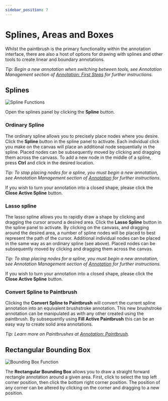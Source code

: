 ```yaml
---
sidebar_position: 7
---
```


# Splines, Areas and Boxes

Whilst the paintbrush is the primary functionality within the annotation interface, there are also a host of options for drawing with splines and other tools to create linear and boundary annotations.

_Tip: Begin a new annotation when switching between tools, see Annotation Management section of [Annotation: First Steps](firststeps) for further instructions._

## Splines

![Spline Functions](/img/annotate/annotate_spline.png)

Open the splines panel by clicking the **Spline** button.

### Ordinary Spline

The ordinary spline allows you to precisely place nodes where you desire.
Click the **Spline** button in the spline panel to activate.
Each individual click you make on the canvas will place an additional node sequentially in the spline.
Placed nodes can be subsequently moved by clicking and dragging them across the canvass.
To add a new node in the middle of a spline, press **Ctrl** and click in the desired location.

_Tip: To stop placing nodes for a spline, you must begin a new annotation, see Annotation Management section of [Annotation](annotation) for further instructions._

If you wish to turn your annotation into a closed shape, please click the **Close Active Spline** button.

### Lasso spline

The lasso spline allows you to rapidly draw a shape by clicking and dragging the cursor around a desired area.
Click the **Lasso Spline** button in the spline panel to activate.
By clicking on the canvass, and dragging around the desired area, a number of spline nodes will be placed to best represent the path of the cursor.
Additional individual nodes can be placed in the same way as an ordinary spline (see above).
Placed nodes can be subsequently moved by clicking and dragging them across the canvas.

_Tip: To stop placing nodes for a spline, you must begin a new annotation, see Annotation Management section of [Annotation](annotation) for further instructions._

If you wish to turn your annotation into a closed shape, please click the **Close Active Spline** button.

### Convert Spline to Paintbrush

Clicking the **Convert Spline to Paintbrush** will convert the current spline annotation into an equivalent brushstroke annotation.
This new brushstroke annotation can be manipulated as with any other created using the paintbrush.
By subsequently using **Fill Active Paintbrush** this can be an easy way to create solid area annotations.

_Tip: Learn more on Paintbrushes at [Annotation: Paintbrush](paintbrush)._

## Rectangular Bounding Box

![Bounding Box Function](/img/annotate/annotate_box.png)

The **Rectangular Bounding Box** allows you to draw a straight forward rectangle annotation around a given area.
First, click to select the top left corner position, then click the bottom right corner position.
The position of any corner can be altered by clicking on the corner and dragging to a new position.
